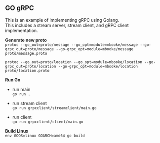 GO gRPC
-------
This is an example of implementing gRPC using Golang.  
This includes a stream server, stream client, and gRPC client implementation.

**Generate new proto**  
`protoc --go_out=proto/message --go_opt=module=mbooke/message --go-grpc_out=proto/message --go-grpc_opt=module=mbooke/message proto/message.proto`  

`protoc --go_out=proto/location --go_opt=module=mbooke/location --go-grpc_out=proto/location --go-grpc_opt=module=mbooke/location proto/location.proto`

**Run Go**
- run main  
  `go run .`
  
- run stream client  
  `go run grpcclient/streamclient/main.go`
  
- run client  
  `go run grpcclient/client/main.go`

**Build Linux**  
  `env GOOS=linux GOARCH=amd64 go build`
